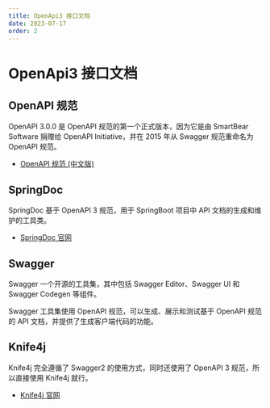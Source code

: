 ```yaml
---
title: OpenApi3 接口文档
date: 2023-07-17
order: 2
---
```


# OpenApi3 接口文档

## OpenAPI 规范

OpenAPI 3.0.0 是 OpenAPI 规范的第一个正式版本，因为它是由 SmartBear Software 捐赠给 OpenAPI Initiative，并在 2015 年从 Swagger 规范重命名为 OpenAPI 规范。

- [OpenAPI 规范 (中文版)](https://openapi.apifox.cn/)

## SpringDoc

SpringDoc 基于 OpenAPI 3 规范，用于 SpringBoot 项目中 API 文档的生成和维护的工具类。

- [SpringDoc 官网](https://springdoc.org/)

## Swagger

Swagger 一个开源的工具集，其中包括 Swagger Editor、Swagger UI 和 Swagger Codegen 等组件。

Swagger 工具集使用 OpenAPI 规范，可以生成、展示和测试基于 OpenAPI 规范的 API 文档，并提供了生成客户端代码的功能。

## Knife4j

Knife4j 完全遵循了 Swagger2 的使用方式，同时还使用了 OpenAPI 3 规范，所以直接使用 Knife4j 就行。

- [Knife4j 官网](https://doc.xiaominfo.com/)
